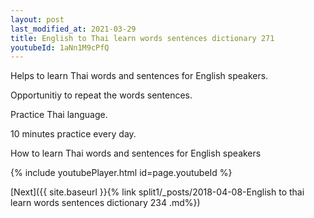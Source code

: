 ```yaml
---
layout: post
last_modified_at: 2021-03-29
title: English to Thai learn words sentences dictionary 271 
youtubeId: 1aNn1M9cPfQ
---
```

 
 
Helps to learn Thai words and sentences for English speakers.

Opportunitiy to repeat the words sentences. 

Practice Thai language. 
 
10 minutes practice every day. 
 
How to learn Thai words and sentences for English speakers 
 
{% include youtubePlayer.html id=page.youtubeId %}
 
 
[Next]({{ site.baseurl }}{% link  split1/_posts/2018-04-08-English to thai learn words sentences dictionary 234 .md%})
 
